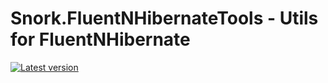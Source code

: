 ﻿# Snork.FluentNHibernateTools - Utils for FluentNHibernate
[![Latest version](https://img.shields.io/nuget/v/Snork.FluentNHibernateTools.svg)](https://www.nuget.org/packages/Snork.FluentNHibernateTools/) 

